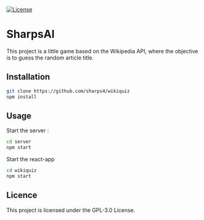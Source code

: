 [![License](https://img.shields.io/github/license/sharps4/wikiquiz)](https://github.com/sharps4/wikiquiz/LICENSE)

# SharpsAI

This project is a little game based on the Wikipedia API, where the objective is to guess the random article title.

## Installation

```bash
git clone https://github.com/sharps4/wikiquiz
npm install
```

## Usage

Start the server :

```bash
cd server
npm start
```

Start the react-app

```bash
cd wikiquiz
npm start
```

## Licence

This project is licensed under the GPL-3.0 License.
